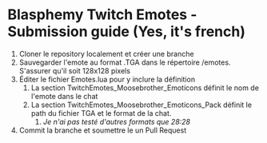 # Blasphemy Twitch Emotes - Submission guide (Yes, it's french)


1. Cloner le repository localement et créer une branche
1. Sauvegarder l'emote au format .TGA dans le répertoire /emotes. S'assurer qu'il soit 128x128 pixels
1. Éditer le fichier Emotes.lua pour y inclure la définition
    1. La section TwitchEmotes_Moosebrother_Emoticons définit le nom de l'emote dans le chat
    1. La section TwitchEmotes_Moosebrother_Emoticons_Pack définit le path du fichier TGA et le format de la chat.
        1. _Je n'ai pas testé d'autres formats que 28:28_
1. Commit la branche et soumettre le un Pull Request
